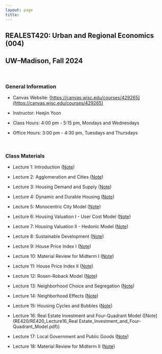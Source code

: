 ```yaml
---
layout: page
title: 　
---
```


## **REALEST420: Urban and Regional Economics (004)**
## UW&ndash;Madison, Fall 2024

<br/> 

### General Information

 - Canvas Website: [https://canvas.wisc.edu/courses/429265](https://canvas.wisc.edu/courses/429265)

 - Instructor: Heejin Yoon

 - Class Hours: 4:00 pm - 5:15 pm, Mondays and Wednesdays
 
 - Office Hours: 3:00 pm - 4:30 pm, Tuesdays and Thursdays

<br/> 

### Class Materials

 - Lecture 1: Introduction ([Note](RE420/RE420_Lecture1_Introduction.pdf))
 
 - Lecture 2: Agglomeration and Cities ([Note](RE420/RE420_Lecture2_Agglomeration_and_Cities.pdf))
 
 - Lecture 3: Housing Demand and Supply ([Note](RE420/RE420_Lecture3_Housing_Demand_and_Supply.pdf))

 - Lecture 4: Dynamic and Durable Housing ([Note](RE420/RE420_Lecture4_Dynamic_and_Durable_Housing.pdf))

 - Lecture 5: Monocentric City Model ([Note](RE420/RE420_Lecture5_Monocentric_City.pdf))

 - Lecture 6: Housing Valuation I - User Cost Model ([Note](RE420/RE420_Lecture6_Housing_Valuation_I.pdf))

 - Lecture 7: Housing Valuation II - Hedonic Model ([Note](RE420/RE420_Lecture7_Housing_Valuation_II.pdf))

 - Lecture 8: Sustainable Development ([Note](RE420/RE420_Lecture8_Sustainable_Development.pdf))

 - Lecture 9: House Price Index I ([Note](RE420/RE420_Lecture9_House_Price_Index_I.pdf))

 - Lecture 10: Material Review for Midterm I ([Note](RE420/RE420_Lecture10_Material_Review_for_Midterm1.pdf))

 - Lecture 11: House Price Index II ([Note](RE420/RE420_Lecture11_House_Price_Index_II.pdf))

 - Lecture 12: Rosen-Roback Model ([Note](RE420/RE420_Lecture12_Rosen_Roback_Model.pdf))

 - Lecture 13: Neighborhood Choice and Segregation ([Note](RE420/RE420_Lecture13_Neighborhood_Choice_and_Segregation.pdf))

 - Lecture 14: Neighborhood Effects ([Note](RE420/RE420_Lecture14_Neighborhood_Effects.pdf))

 - Lecture 15: Housing Cycles and Bubbles ([Note](RE420/RE420_Lecture15_Housing_Cycles_and_Bubbles.pdf))

 - Lecture 16: Real Estate Investment and Four-Quadrant Model ([Note](RE420/RE420_Lecture16_Real Estate_Investment_and_Four-Quadrant_Model.pdf))

 - Lecture 17: Local Government and Public Goods ([Note](RE420/RE420_Lecture17_Local_Government_and_Public_Goods.pdf))

 - Lecture 18: Material Review for Midterm II ([Note](RE420/RE420_Lecture18_Material_Review_for_Midterm2.pdf))

<br/>

